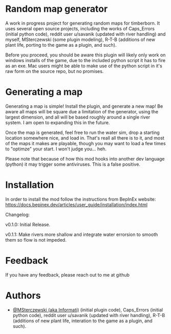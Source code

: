 
# Random map generator

A work in progress project for generating random maps for timberborn.
It uses several open source projects, including the works of Caps_Errors (initial python code), reddit user u/savanik (updated with river handling) and myself, MSterczewski (some plugin modeling), R-T-B (additions of new plant life, porting to the game as a plugin, and such).

Before you proceed, you should be aware this plugin will likely only work on windows installs of the game, due to the included python script it has to fire as an exe.  Mac users might be able to make use of the python script in it's raw form on the source repo, but no promises.
# Generating a map
Generating a map is simple!  Install the plugin, and generate a new map!  Be aware all maps will be square due a limitation of the generator, using the largest dimension, and all will be based roughly around a single river system.  I am open to expanding this in the future.

Once the map is generated, feel free to run the water sim, drop a starting location somewhere nice, and load in.  That's reall all there is to it, and most of the maps it makes are playable, though you may want to load a few times to "optimze" your start.  I won't judge you... heh.

Please note that because of how this mod hooks into another dev language (python) it may trigger some antiviruses.  This is a false positive.

# Installation
In order to install the mod follow the instructions from BepInEx website:
https://docs.bepinex.dev/articles/user_guide/installation/index.html

Changelog:

v0.1.0: Initial Release.

v0.1.1: Make rivers more shallow and integrate water errorsion to smooth them so flow is not impeded.
    
# Feedback

If you have any feedback, please reach out to me at github

  
# Authors

- [@MSterczewski (aka Informati)](https://github.com/MSterczewski) (initial plugin code), Caps_Errors (initial python code), reddit user u/savanik (updated with river handling), R-T-B (additions of new plant life, interation to the game as a plugin, and such).

  